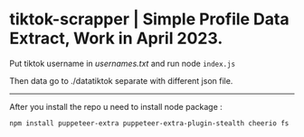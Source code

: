# tiktok-scrapper | Simple Profile Data Extract, Work in April 2023.

Put tiktok username in *usernames.txt* and run node ```index.js```

Then data go to ./datatiktok separate with different json file.

--------

After you install the repo u need to install node package : 

`npm install puppeteer-extra puppeteer-extra-plugin-stealth cheerio fs`

